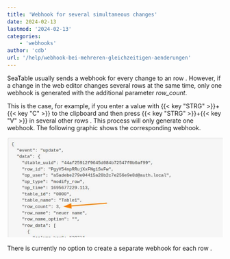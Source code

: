 ```yaml
---
title: 'Webhook for several simultaneous changes'
date: 2024-02-13
lastmod: '2024-02-13'
categories:
    - 'webhooks'
author: 'cdb'
url: '/help/webhook-bei-mehreren-gleichzeitigen-aenderungen'
---
```


SeaTable usually sends a webhook for every change to an row . However, if a change in the web editor changes several rows at the same time, only one webhook is generated with the additional parameter _row_count_.

This is the case, for example, if you enter a value with {{< key "STRG" >}}+{{< key "C" >}} to the clipboard and then press {{< key "STRG" >}}+{{< key "V" >}} in several other rows . This process will only generate one webhook. The following graphic shows the corresponding webhook.

![Multiple simultaneous changes via webhook.](images/webhook_multiple_changes.jpg)

There is currently no option to create a separate webhook for each row .
